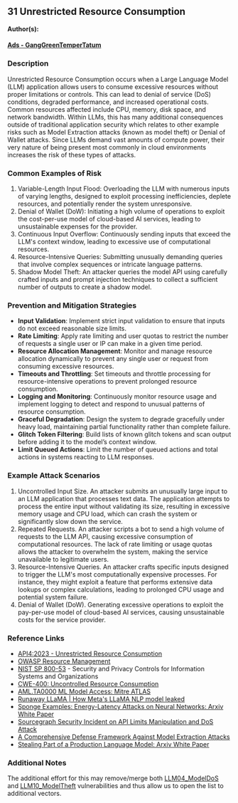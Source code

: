 ## 31 Unrestricted Resource Consumption

**Author(s):**
#### [Ads - GangGreenTemperTatum](https://github.com/GangGreenTemperTatum)

### Description

Unrestricted Resource Consumption occurs when a Large Language Model (LLM) application allows users to consume excessive resources without proper limitations or controls. This can lead to denial of service (DoS) conditions, degraded performance, and increased operational costs. Common resources affected include CPU, memory, disk space, and network bandwidth. Within LLMs, this has many additional consequences outside of traditional application security which relates to other example risks such as Model Extraction attacks (known as model theft) or Denial of Wallet attacks. Since LLMs demand vast amounts of compute power, their very nature of being present most commonly in cloud environments increases the risk of these types of attacks.

### Common Examples of Risk

1. Variable-Length Input Flood: Overloading the LLM with numerous inputs of varying lengths, designed to exploit processing inefficiencies, deplete resources, and potentially render the system unresponsive.
2. Denial of Wallet (DoW): Initiating a high volume of operations to exploit the cost-per-use model of cloud-based AI services, leading to unsustainable expenses for the provider.
3. Continuous Input Overflow: Continuously sending inputs that exceed the LLM's context window, leading to excessive use of computational resources.
4. Resource-Intensive Queries: Submitting unusually demanding queries that involve complex sequences or intricate language patterns.
5. Shadow Model Theft: An attacker queries the model API using carefully crafted inputs and prompt injection techniques to collect a sufficient number of outputs to create a shadow model.

### Prevention and Mitigation Strategies

- **Input Validation**: Implement strict input validation to ensure that inputs do not exceed reasonable size limits.
- **Rate Limiting**: Apply rate limiting and user quotas to restrict the number of requests a single user or IP can make in a given time period.
- **Resource Allocation Management**: Monitor and manage resource allocation dynamically to prevent any single user or request from consuming excessive resources.
- **Timeouts and Throttling**: Set timeouts and throttle processing for resource-intensive operations to prevent prolonged resource consumption.
- **Logging and Monitoring**: Continuously monitor resource usage and implement logging to detect and respond to unusual patterns of resource consumption.
- **Graceful Degradation**: Design the system to degrade gracefully under heavy load, maintaining partial functionality rather than complete failure.
- **Glitch Token Filtering**: Build lists of known glitch tokens and scan output before adding it to the model’s context window.
- **Limit Queued Actions**: Limit the number of queued actions and total actions in systems reacting to LLM responses.

### Example Attack Scenarios

1. Uncontrolled Input Size. An attacker submits an unusually large input to an LLM application that processes text data. The application attempts to process the entire input without validating its size, resulting in excessive memory usage and CPU load, which can crash the system or significantly slow down the service.
2. Repeated Requests. An attacker scripts a bot to send a high volume of requests to the LLM API, causing excessive consumption of computational resources. The lack of rate limiting or usage quotas allows the attacker to overwhelm the system, making the service unavailable to legitimate users.
3. Resource-Intensive Queries. An attacker crafts specific inputs designed to trigger the LLM's most computationally expensive processes. For instance, they might exploit a feature that performs extensive data lookups or complex calculations, leading to prolonged CPU usage and potential system failure.
4. Denial of Wallet (DoW). Generating excessive operations to exploit the pay-per-use model of cloud-based AI services, causing unsustainable costs for the service provider.

### Reference Links

- [API4:2023 - Unrestricted Resource Consumption](https://owasp.org/API-Security/editions/2023/en/0xa4-unrestricted-resource-consumption/)
- [OWASP Resource Management](https://owasp.org/www-project-secure-coding-practices-quick-reference-guide/latest/secp212.html)
- [NIST SP 800-53](https://nvlpubs.nist.gov/nistpubs/SpecialPublications/NIST.SP.800-53r5.pdf) - Security and Privacy Controls for Information Systems and Organizations
- [CWE-400: Uncontrolled Resource Consumption](https://cwe.mitre.org/data/definitions/400.html)
- [AML.TA0000 ML Model Access: Mitre ATLAS](https://atlas.mitre.org/tactics/AML.TA0000)
- [Runaway LLaMA | How Meta's LLaMA NLP model leaked](https://www.deeplearning.ai/the-batch/how-metas-llama-nlp-model-leaked/)
- [Sponge Examples: Energy-Latency Attacks on Neural Networks: Arxiv White Paper](https://arxiv.org/abs/2006.03463)
- [Sourcegraph Security Incident on API Limits Manipulation and DoS Attack](https://about.sourcegraph.com/blog/security-update-august-2023)
- [A Comprehensive Defense Framework Against Model Extraction Attacks](https://ieeexplore.ieee.org/document/10080996)
- [Stealing Part of a Production Language Model: Arxiv White Paper](https://arxiv.org/abs/2403.06634)

### Additional Notes

The additional effort for this may remove/merge both [LLM04_ModelDoS](https://github.com/GangGreenTemperTatum/www-project-top-10-for-large-language-model-applications/blob/main/1_1_vulns/LLM04_ModelDoS.md) and [LLM10_ModelTheft](https://github.com/GangGreenTemperTatum/www-project-top-10-for-large-language-model-applications/blob/main/1_1_vulns/LLM10_ModelTheft.md) vulnerabilities and thus allow us to open the list to additional vectors.